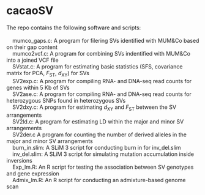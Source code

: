# cacaoSV
The repo contains the following software and scripts:
<br>
<br>
&nbsp;&nbsp;&nbsp;&nbsp;mumco_gaps.c: A program for filering SVs identified with MUM&Co based on their gap content<br>
&nbsp;&nbsp;&nbsp;&nbsp;mumco2vcf.c: A program for combining SVs indentified with MUM&Co into a joined VCF file<br>
&nbsp;&nbsp;&nbsp;&nbsp;SVstat.c: A program for estimating basic statistics (SFS, covariance matrix for PCA, *F*<sub>ST</sub>, *d*<sub>XY</sub>) for SVs<br>
&nbsp;&nbsp;&nbsp;&nbsp;SV2exp.c: A program for compiling RNA- and DNA-seq read counts for genes within 5 Kb of SVs<br>
&nbsp;&nbsp;&nbsp;&nbsp;SV2ase.c: A program for compiling RNA- and DNA-seq read counts for heterozygous SNPs found in heterozygous SVs<br>
&nbsp;&nbsp;&nbsp;&nbsp;SV2dxy.c: A program for estimating *d*<sub>XY</sub> and *F*<sub>ST</sub> between the SV arrangements<br>
&nbsp;&nbsp;&nbsp;&nbsp;SV2ld.c: A program for estimating LD within the major and minor SV arrangements<br>
&nbsp;&nbsp;&nbsp;&nbsp;SV2der.c A program for counting the number of derived alleles in the major and minor SV arrangements<br>
&nbsp;&nbsp;&nbsp;&nbsp;burn\_in.slim: A SLiM 3 script for conducting burn in for inv\_del.slim<br>
&nbsp;&nbsp;&nbsp;&nbsp;inv\_del.slim: A SLiM 3 script for simulating mutation accumulation inside inversions<br>
&nbsp;&nbsp;&nbsp;&nbsp;Exp\_lm.R: An R script for testing the association between SV genotypes and gene expression<br>
&nbsp;&nbsp;&nbsp;&nbsp;Admix\_lm.R: An R script for conducting an admixture-based genome scan<br>
